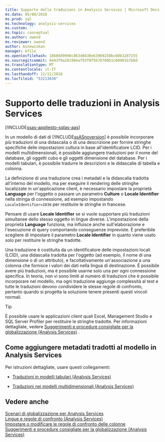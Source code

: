 ```yaml
---
title: Supporto delle traduzioni in Analysis Services | Microsoft Docs
ms.date: 05/08/2018
ms.prod: sql
ms.technology: analysis-services
ms.custom: ''
ms.topic: conceptual
ms.author: owend
ms.reviewer: owend
author: minewiskan
manager: kfile
ms.openlocfilehash: 18b0dd9990c863d6630e63969250bc60b3287255
ms.sourcegitcommit: 6443f9a281904af93f0f5b78760b1c68901b7b8d
ms.translationtype: MT
ms.contentlocale: it-IT
ms.lasthandoff: 12/11/2018
ms.locfileid: "53213630"
---
```

# <a name="translation-support-in-analysis-services"></a>Supporto delle traduzioni in Analysis Services
[!INCLUDE[ssas-appliesto-sqlas-aas](../includes/ssas-appliesto-sqlas-aas.md)]

  In un modello di dati di [!INCLUDE[ssASnoversion](../includes/ssasnoversion-md.md)] è possibile incorporare più traduzioni di una didascalia o di una descrizione per fornire stringhe specifiche delle impostazioni cultura in base all'identificatore LCID. Per i modelli multidimensionali, è possibile aggiungere traduzioni per il nome del database, gli oggetti cubo e gli oggetti dimensione del database. Per i modelli tabulari, è possibile tradurre le descrizioni e le didascalie di tabella e colonna.  
  
 La definizione di una traduzione crea i metadati e la didascalia tradotta all'interno del modello, ma per eseguire il rendering delle stringhe localizzate in un'applicazione client, è necessario impostare la proprietà **Language** per l'oggetto o passare un parametro **Culture** o **Locale Identifier** nella stringa di connessione, ad esempio impostando `LocaleIdentifier=1036` per restituire le stringhe in francese.  
  
 Pensare di usare **Locale Identifier** se si vuole supportare più traduzioni simultanee dello stesso oggetto in lingue diverse. L'impostazione della proprietà **Language** funziona, ma influisce anche sull'elaborazione e l'esecuzione di query comportando conseguenze impreviste. È preferibile scegliere di impostare il parametro **Locale Identifier** in quanto viene usato solo per restituire le stringhe tradotte.  
  
 Una traduzione è costituita da un identificatore delle impostazioni locali (LCID), una didascalia tradotta per l'oggetto (ad esempio, il nome di una dimensione o di un attributo), e facoltativamente un'associazione a una colonna che fornisce i valori dei dati nella lingua di destinazione. È possibile avere più traduzioni, ma è possibile usarne solo una per ogni connessione specifica. In teoria, non vi sono limiti al numero di traduzioni che è possibile incorporare nel modello, ma ogni traduzione aggiunge complessità al test e tutte le traduzioni devono condividere le stesse regole di confronto, pertanto quando si progetta la soluzione tenere presenti questi vincoli normali.  
  
> [!TIP]  
>  È possibile usare le applicazioni client quali Excel, Management Studio e SQL Server Profiler per restituire le stringhe tradotte. Per informazioni dettagliate, vedere [Suggerimenti e procedure consigliate per la globalizzazione &#40;Analysis Services&#41;](../analysis-services/globalization-tips-and-best-practices-analysis-services.md) .  
  
## <a name="how-to-add-translated-metadata-to-model-in-analysis-services"></a>Come aggiungere metadati tradotti al modello in Analysis Services  
 Per istruzioni dettagliate, usare questi collegamenti:  
  
-   [Traduzioni in modelli tabulari &#40;Analysis Services&#41;](../analysis-services/tabular-models/translations-in-tabular-models-analysis-services.md)  
  
-   [Traduzioni nei modelli multidimensionali &#40;Analysis Services&#41;](../analysis-services/multidimensional-models/translations-in-multidimensional-models-analysis-services.md)  
  
## <a name="see-also"></a>Vedere anche  
 [Scenari di globalizzazione per Analysis Services](../analysis-services/globalization-scenarios-for-analysis-services.md)   
 [Lingue e regole di confronto &#40;Analysis Services&#41;](../analysis-services/languages-and-collations-analysis-services.md)   
 [Impostare o modificare le regole di confronto delle colonne](../relational-databases/collations/set-or-change-the-column-collation.md)   
 [Suggerimenti e procedure consigliate per la globalizzazione &#40;Analysis Services&#41;](../analysis-services/globalization-tips-and-best-practices-analysis-services.md)  
  
  
